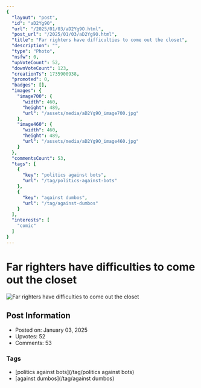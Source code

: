 ```yaml
---
{
  "layout": "post",
  "id": "aD2Yg9O",
  "url": "/2025/01/03/aD2Yg9O.html",
  "post_url": "/2025/01/03/aD2Yg9O.html",
  "title": "Far righters have difficulties to come out the closet",
  "description": "",
  "type": "Photo",
  "nsfw": 0,
  "upVoteCount": 52,
  "downVoteCount": 123,
  "creationTs": 1735900938,
  "promoted": 0,
  "badges": [],
  "images": {
    "image700": {
      "width": 460,
      "height": 489,
      "url": "/assets/media/aD2Yg9O_image700.jpg"
    },
    "image460": {
      "width": 460,
      "height": 489,
      "url": "/assets/media/aD2Yg9O_image460.jpg"
    }
  },
  "commentsCount": 53,
  "tags": [
    {
      "key": "politics against bots",
      "url": "/tag/politics-against-bots"
    },
    {
      "key": "against dumbos",
      "url": "/tag/against-dumbos"
    }
  ],
  "interests": [
    "comic"
  ]
}
---
```


# Far righters have difficulties to come out the closet

![Far righters have difficulties to come out the closet](/assets/media/aD2Yg9O_image700.jpg)

## Post Information

- Posted on: January 03, 2025
- Upvotes: 52
- Comments: 53

### Tags

- [politics against bots](/tag/politics against bots)
- [against dumbos](/tag/against dumbos)
